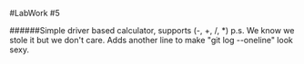 #LabWork #5

######Simple driver based calculator, supports (-, +, /, *)
p.s. We know we stole it but we don't care.
Adds another line to make "git log --oneline" look sexy.


